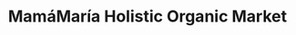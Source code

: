 ---
title: "MamáMaría Holistic Organic Market"
url: /santa-elena/mamamaria-holistic-organic-market/
shop: Supermarkt
---
